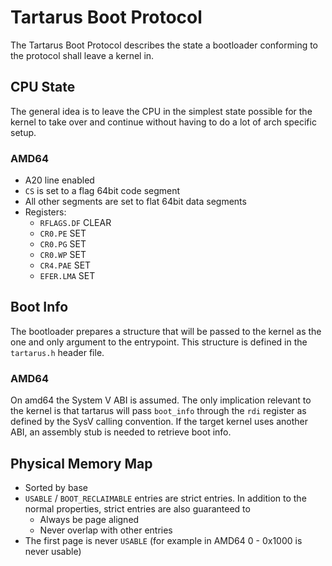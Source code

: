 # Tartarus Boot Protocol
The Tartarus Boot Protocol describes the state a bootloader conforming to the protocol shall leave a kernel in.

## CPU State
The general idea is to leave the CPU in the simplest state possible for the kernel to take over and continue without having to do a lot of arch specific setup.
### AMD64
- A20 line enabled
- `CS` is set to a flag 64bit code segment
- All other segments are set to flat 64bit data segments
- Registers:
    - `RFLAGS.DF` CLEAR
    - `CR0.PE` SET
    - `CR0.PG` SET
    - `CR0.WP` SET
    - `CR4.PAE` SET
    - `EFER.LMA` SET

## Boot Info
The bootloader prepares a structure that will be passed to the kernel as the one and only argument to the entrypoint. This structure is defined in the `tartarus.h` header file.

### AMD64
On amd64 the System V ABI is assumed. The only implication relevant to the kernel is that tartarus will pass `boot_info` through the `rdi` register as defined by the SysV calling convention. If the target kernel uses another ABI, an assembly stub is needed to retrieve boot info.

## Physical Memory Map
- Sorted by base
- `USABLE` / `BOOT_RECLAIMABLE` entries are strict entries. In addition to the normal properties, strict entries are also guaranteed to
    - Always be page aligned
    - Never overlap with other entries
- The first page is never `USABLE` (for example in AMD64 0 - 0x1000 is never usable)